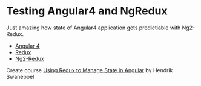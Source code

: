 # Testing Angular4 and NgRedux

Just amazing how state of Angular4 application gets predictiable with Ng2-Redux.

* [Angular 4](https://github.com/angular/angular)
* [Redux](https://github.com/reactjs/redux) 
* [Ng2-Redux](https://github.com/angular-redux/store)

Create course [Using Redux to Manage State in Angular](https://app.pluralsight.com/library/courses/angular-2-redux-manage-state/table-of-contents) by Hendrik Swanepoel